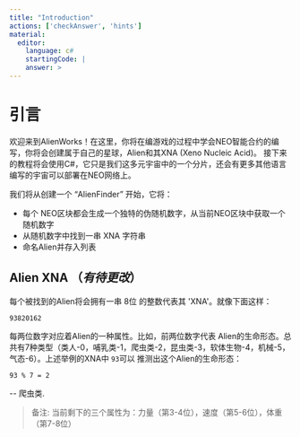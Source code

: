 ```yaml
---
title: "Introduction"
actions: ['checkAnswer', 'hints']
material: 
  editor:
    language: c#
    startingCode: |
    answer: > 
---
```


# 引言

欢迎来到AlienWorks！在这里，你将在编游戏的过程中学会NEO智能合约的编写，你将会创建属于自己的星球，Alien和其XNA (Xeno Nucleic Acid)。
接下来的教程将会使用C#，它只是我们这多元宇宙中的一个分片，还会有更多其他语言编写的宇宙可以部署在NEO网络上。

我们将从创建一个 “AlienFinder” 开始，它将：

- 每个 NEO区块都会生成一个独特的伪随机数字，从当前NEO区块中获取一个随机数字
- 从随机数字中找到一串 XNA 字符串
- 命名Alien并存入列表

## Alien XNA （*有待更改*）

每个被找到的Alien将会拥有一串 8位 的整数代表其 'XNA'。就像下面这样：

```
93820162
```

每两位数字对应着Alien的一种属性。比如，前两位数字代表 Alien的生命形态。总共有7种类型（类人-0，哺乳类-1，爬虫类-2，昆虫类-3，软体生物-4，机械-5，气态-6）。上述举例的XNA中 `93`可以 推测出这个Alien的生命形态：

```
93 % 7 = 2
```

-- 爬虫类. 


> 备注: 当前剩下的三个属性为：力量（第3-4位），速度（第5-6位），体重（第7-8位）
